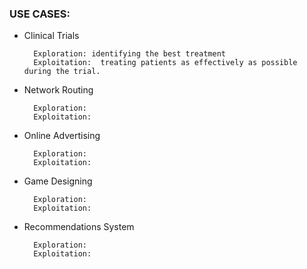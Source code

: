 ### USE CASES:

* Clinical Trials

        Exploration: identifying the best treatment
        Exploitation:  treating patients as effectively as possible during the trial.
        
* Network Routing

        Exploration: 
        Exploitation:
        
* Online Advertising

        Exploration:
        Exploitation:
        
* Game Designing

        Exploration:
        Exploitation:

* Recommendations System

        Exploration:
        Exploitation:
